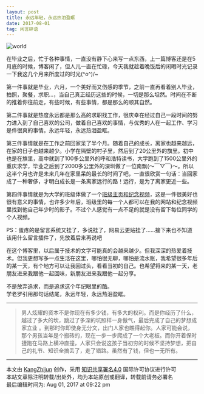 ```yaml
---
layout: post
title: 永远年轻，永远热泪盈眶
date: 2017-08-01
tag: 闲言碎语
---
```


![world](http://omjh2j5h3.bkt.clouddn.com/2017-03-25.png)


在毕业之后，忙于各种事情，一直没有静下心来写一点东西，上一篇博客还是在5月底的时候，博客闲了，但人儿一直在忙碌，今天我就趁着晚饭后的闲暇时光记录一下我这几个月来所度过的时光\(^o^)/~
<br>

第一件事就是毕业，六月，一个美好而又伤感的季节，之前一直再看着别人毕业，拍照，聚餐，求职…，当自己真正经历这些的时候，一切是那么坦然。时间在不断的推着你往前走，有些时候，有些事情，都是那么的顺其自然。                 

第二件事就是热度永远都是那么高的求职找工作，很庆幸在经过自己一段时间的努力进入到了自己喜欢的公司，做着自己喜欢的事情，与优秀的人在一起工作、学习是件很爽的事情。永远年轻，永远热泪盈眶。             

第三件事情就是在工作之前回家呆了半个月。随着自己的成长，离家也越来越远，在家的日子也越来越少。小学在隔壁的村子里，然后到了20公里外的旗里。初中也是在旗里，高中就到了100多公里外的呼和浩特读书，大学跑到了1500公里外的重庆求学，毕业之后到了2000多公里外的深圳做了一位南飘(～￣▽￣)～。所以这半个月也许是未来几年在家里呆的最长的时间了吧，一直很欣赏一句话：当回家成了一种奢侈，才明白成长是一条离家远行的路！远行，是为了离家更近一些。            

第四件事情就是为大学的班级体做了一个[班级主页和纪念视频][1]，这是一件很美好也很有意义的事情，也许多少年后，班级里的每一个人都可以在我的网站和纪念视频里找到他自己年少时的影子。不过个人感觉有一点不足的就是没有留下每位同学的个人视频。            

PS：蛋疼的是留言系统又挂了，多说挂了，网易云更贴挂了……接下来也不知道该用什么留言插件了，先放着后来再说吧            

在这个博客里，以后属于技术的文字可能真的会越来越少。但我深深的热爱着技术。但我更想写多一点生活在这里，哪怕很无聊，哪怕是流水账，我希望很多年后的某一天，有个地方可以让我回过头，看看当初的自己。也希望将来的某一天，老朋友进来我跟他一起回味，新朋友进来我跟他一起分享。           

不是放弃追求，而是追求这个年纪眼里的酷。           
学老罗引用那句话结尾，永远年轻，永远热泪盈眶。             

----------
>  男人炫耀的资本不是你现在有多少钱，有多大的权利。而是你经历了什么，越过了多大的坎，跳过了多深的坑照样一身傲气，最后完成了自己的梦想成家立业 。到那时你即使身无分文，出门人家也瞧得起你。人家可能会说，那个男孩当年是个搬砖的，现在一步一步爬成了一个大老板。而你开着保时捷跑在马路上横冲直撞，人家只会说这孩子当初穷的时候不坚持梦想，把自己的礼节、知识全搞丢了，走了错路。虽然有了钱，但也一无所有。        

-------------------------------
本文由 [KangZhijun](https://fullmark.github.io/about/) 创作，采用 [知识共享署名4.0](https://creativecommons.org/licenses/by/4.0/) 国际许可协议进行许可<br>
本站文章除注明转载/出处外，均为本站原创或翻译，转载前请务必署名<br>
最后编辑时间为: Aug 01, 2017 at 09:22 pm　


  [1]: https://fullmark.github.io/college/
 
 
